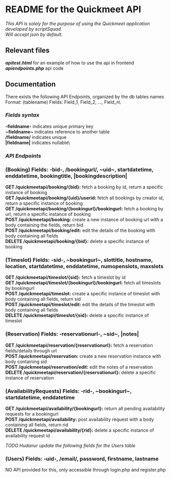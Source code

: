 # README for the Quickmeet API

*This API is solely for the purpose of using the Quickmeet application developed by scriptSquad.\
Will accept json by default.*

## Relevant files
***apitest.html*** for an example of how to use the api in frontend\
***apiendpoints.php*** api code

## Documentation
There exists the following API Endpoints, organized by the db tables names\
Format: (tablename) Fields: Field_1, Field_2, ..., Field_n\

### _Fields syntax_
**-fieldname-** indicates unique primary key\
**\~fieldname\~** indicates reference to another table\
**/fieldname/** indicates unique\
**|fieldname|** indicates nullable\

### _API Endpoints_
### (Booking) Fields: -bid-, /bookingurl/, \~uid\~, startdatetime, enddatetime, bookingtitle, |bookingdescription|
**GET /quickmeetapi/booking/{bid}:** fetch a booking by id, return a specific instance of booking\
**GET /quickmeetapi/booking/{uid}/userid:** fetch all bookings by creator id, return a specific instance of booking\
**GET /quickmeetapi/booking/{bookingurl}/bookingurl:** fetch a booking by url, return a specific instance of booking\
**POST /quickmeetapi/booking:** create a new instance of booking url with a body containing the fields, return bid\
**POST /quickmeetapi/booking/edit:** edit the details of the booking with body containing all fields\
**DELETE /quickmeetapi/booking/{bid}:** delete a specific instance of booking

### (Timeslot) Fields: -sid-, \~bookingurl\~, slottitle, hostname, location, startdatetime, enddatetime, numopenslots, maxslots
**GET /quickmeetapi/timeslot/{sid}:** fetch a timeslot by id\
**GET /quickmeetapi/timeslot/{bookingurl}/bookingurl:** fetch all timeslots by bookingurl\
**POST /quickmeetapi/timeslot:** create a specific instance of timeslot with body containing all fields, return sid\
**POST /quickmeetapi/timeslot/edit:** edit the details of the timeslot with body containing all fields\
**DELETE /quickmeetapi/timeslot/{sid}:** delete a specific instance of timeslot


### (Reservation) Fields: -reservationurl-, \~sid\~, |notes|
**GET /quickmeetapi/reservation/{reservationurl}:** fetch a reservation fields/details through url\
**POST /quickmeetapi/reservation:** create a new reservation instance with body containing sid\
**POST /quickmeetapi/reservation/edit:** edit the notes of a reservation\
**DELETE /quickmeetapi/reservation/{reservationurl}:** delete a specific instance of reservation

### (AvailabilityRequests) Fields: -rid-, \~bookingurl\~, startdatetime, enddatetime
**GET /quickmeetapi/availability/{bookingurl}:** return all pending availability requests for a bookingurl\
**POST /quickmeetapi/availability:** post availability request with a body containing all fields, return rid\
**DELETE /quickmeetapi/availability/{rid}:** delete a specific instance of availability request id

*TODO Hudanur update the following fields for the Users table*
### (Users) Fields: -uid-, /email/, password, firstname, lastname
NO API provided for this, only accessible through login.php and register.php

